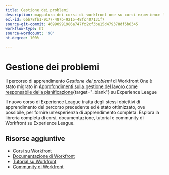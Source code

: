 ```yaml
---
title: Gestione dei problemi
description: mappatura dei corsi di workfront one su corsi experience league
exl-id: 6bb78fb1-9177-487b-9215-48fc407131f7
source-git-commit: 46990991986a747fd2cf3be15d479378df5b6345
workflow-type: ht
source-wordcount: '90'
ht-degree: 100%

---
```


# Gestione dei problemi

Il percorso di apprendimento *Gestione dei problemi* di Workfront One è stato migrato in [Approfondimenti sulla gestione del lavoro come responsabile della pianificazione](https://experienceleague.adobe.com/?recommended=Workfront-U-1-2022.4.reporting){target="_blank"} su Experience League

Il nuovo corso di Experience League tratta degli stessi obiettivi di apprendimento del percorso precedente ed è stato ottimizzato, ove possibile, per fornire un’esperienza di apprendimento completa.  Esplora la libreria completa di corsi, documentazione, tutorial e community di Workfront su Experience League.

## Risorse aggiuntive

* [Corsi su Workfront](https://experienceleague.adobe.com/?lang=it&amp;Solution=Workfront#courses)
* [Documentazione di Workfront](https://experienceleague.adobe.com/docs/workfront.html?lang=it)
* [Tutorial su Workfront](https://experienceleague.adobe.com/docs/workfront-learn/tutorials-workfront/home.html?lang=it)
* [Community di Workfront](https://experienceleaguecommunities.adobe.com/t5/workfront/ct-p/workfront)
